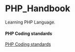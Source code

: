 # PHP_Handbook
Learning PHP Language.

####  PHP Coding standards

 [PHP Coding standards](https://git.php.net/?p=php-src.git;a=blob_plain;f=CODING_STANDARDS.md;hb=HEAD)

